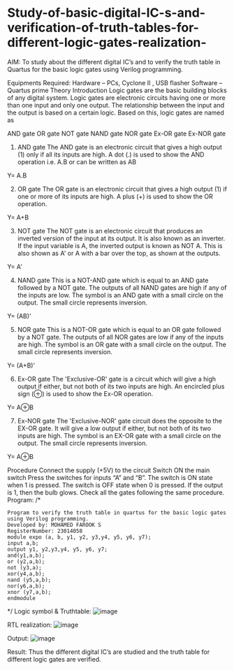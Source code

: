 # Study-of-basic-digital-IC-s-and-verification-of-truth-tables-for-different-logic-gates-realization-
 AIM:
To study about the different digital IC’s and to verify the truth table in Quartus for the basic logic gates using Verilog programming.

Equipments Required:
Hardware – PCs, Cyclone II , USB flasher
Software – Quartus prime
Theory
Introduction
Logic gates are the basic building blocks of any digital system. Logic gates are electronic circuits having one or more than one input and only one output. The relationship between the input and the output is based on a certain logic. Based on this, logic gates are named as

AND gate
OR gate
NOT gate
NAND gate
NOR gate
Ex-OR gate
Ex-NOR gate
1) AND gate
The AND gate is an electronic circuit that gives a high output (1) only if all its inputs are high. A dot (.) is used to show the AND operation i.e. A.B or can be written as AB

Y= A.B

2) OR gate
The OR gate is an electronic circuit that gives a high output (1) if one or more of its inputs are high. A plus (+) is used to show the OR operation.

Y= A+B

3) NOT gate
The NOT gate is an electronic circuit that produces an inverted version of the input at its output. It is also known as an inverter. If the input variable is A, the inverted output is known as NOT A. This is also shown as A' or A with a bar over the top, as shown at the outputs.

Y= A'

4) NAND gate
This is a NOT-AND gate which is equal to an AND gate followed by a NOT gate. The outputs of all NAND gates are high if any of the inputs are low. The symbol is an AND gate with a small circle on the output. The small circle represents inversion.

Y= (AB)’

5) NOR gate
This is a NOT-OR gate which is equal to an OR gate followed by a NOT gate. The outputs of all NOR gates are low if any of the inputs are high. The symbol is an OR gate with a small circle on the output. The small circle represents inversion.

Y= (A+B)’

6) Ex-OR gate
The 'Exclusive-OR' gate is a circuit which will give a high output if either, but not both of its two inputs are high. An encircled plus sign (⊕) is used to show the Ex-OR operation.

Y= A⊕B

7) Ex-NOR gate
The 'Exclusive-NOR' gate circuit does the opposite to the EX-OR gate. It will give a low output if either, but not both of its two inputs are high. The symbol is an EX-OR gate with a small circle on the output. The small circle represents inversion.

Y= A⊕B

Procedure
Connect the supply (+5V) to the circuit
Switch ON the main switch
Press the switches for inputs “A” and “B”. The switch is ON state when 1 is pressed. The switch is OFF state when 0 is pressed.
If the output is 1, then the bulb glows.
Check all the gates following the same procedure.
Program:
/*
```
Program to verify the truth table in quartus for the basic logic gates using Verilog programming.
Developed by: MOHAMED FAROOK S
RegisterNumber: 23014058
module expo (a, b, y1, y2, y3,y4, y5, y6, y7);
input a,b;
output y1, y2,y3,y4, y5, y6, y7;
and(y1,a,b);
or (y2,a,b);
not (y3,a);
xor(y4,a,b);
nand (y5,a,b);
nor(y6,a,b);
xnor (y7,a,b);
endmodule
```
*/
Logic symbol & Truthtable:
![image](https://github.com/vasanthkumarch/Study-of-basic-digital-IC-s-and-verification-of-truth-tables-for-different-logic-gates-realization-/assets/150319482/f33093e8-7fd6-4489-b4e0-5f5f7c0db335)


RTL realization:
![image](https://github.com/vasanthkumarch/Study-of-basic-digital-IC-s-and-verification-of-truth-tables-for-different-logic-gates-realization-/assets/150319482/bda8a86b-fd5f-4690-902d-0b09d0c6c79f)

Output:
![image](https://github.com/vasanthkumarch/Study-of-basic-digital-IC-s-and-verification-of-truth-tables-for-different-logic-gates-realization-/assets/150319482/04751286-4c02-4b3b-81b2-c8c070fdda15)


Result:
Thus the different digital IC’s are studied and the truth table for different logic gates are verified.
